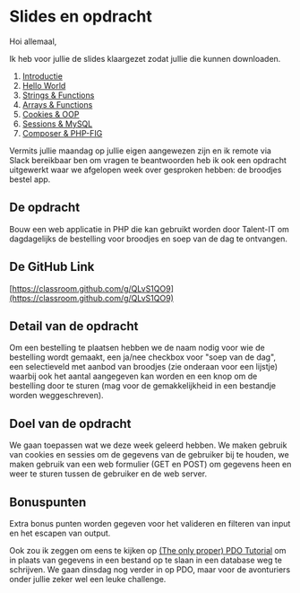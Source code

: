 # Slides en opdracht

Hoi allemaal,

Ik heb voor jullie de slides klaargezet zodat jullie die kunnen downloaden.

1. [Introductie](https://cdn.in2it.be/in2it-training/PHPBootcamp/01_Introduction.pdf)
2. [Hello World](https://cdn.in2it.be/in2it-training/PHPBootcamp/02_Hello_World.pdf)
3. [Strings & Functions](https://cdn.in2it.be/in2it-training/PHPBootcamp/03_Strings_and_functions.pdf)
4. [Arrays & Functions](https://cdn.in2it.be/in2it-training/PHPBootcamp/04_Arrays_and_functions.pdf)
5. [Cookies & OOP](https://cdn.in2it.be/in2it-training/PHPBootcamp/05_Cookies_and_OOP.pdf)
6. [Sessions & MySQL](https://cdn.in2it.be/in2it-training/PHPBootcamp/06_Sessions_and_MySQL.pdf)
7. [Composer & PHP-FIG](https://cdn.in2it.be/in2it-training/PHPBootcamp/07_Composer_and_PHP-FIG.pdf)

Vermits jullie maandag op jullie eigen aangewezen zijn en ik remote via Slack bereikbaar ben om vragen te beantwoorden heb ik ook een opdracht uitgewerkt waar we afgelopen week over gesproken hebben: de broodjes bestel app.

## De opdracht

Bouw een web applicatie in PHP die kan gebruikt worden door Talent-IT om dagdagelijks de bestelling voor broodjes en soep van de dag te ontvangen.

## De GitHub Link

[https://classroom.github.com/g/QLvS1QO9](https://classroom.github.com/g/QLvS1QO9)

## Detail van de opdracht

Om een bestelling te plaatsen hebben we de naam nodig voor wie de bestelling wordt gemaakt, een ja/nee checkbox voor "soep van de dag", een selectieveld met aanbod van broodjes (zie onderaan voor een lijstje) waarbij ook het aantal aangegeven kan worden en een knop om de bestelling door te sturen (mag voor de gemakkelijkheid in een bestandje worden weggeschreven).

## Doel van de opdracht

We gaan toepassen wat we deze week geleerd hebben. We maken gebruik van cookies en sessies om de gegevens van de gebruiker bij te houden, we maken gebruik van een web formulier (GET en POST) om gegevens heen en weer te sturen tussen de gebruiker en de web server.

## Bonuspunten

Extra bonus punten worden gegeven voor het valideren en filteren van input en het escapen van output.

Ook zou ik zeggen om eens te kijken op [(The only proper) PDO Tutorial](https://phpdelusions.net/pdo) om in plaats van gegevens in een bestand op te slaan in een database weg te schrijven. We gaan dinsdag nog verder in op PDO, maar voor de avonturiers onder jullie zeker wel een leuke challenge.

